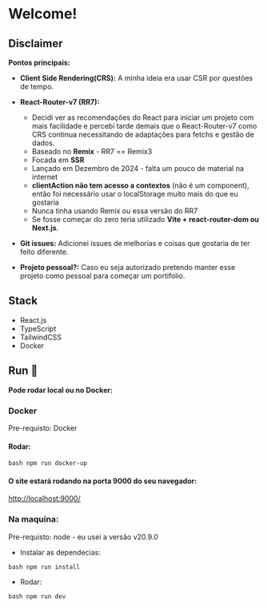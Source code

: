 # Welcome!

## Disclaimer

**Pontos principais:**

* **Client Side Rendering(CRS):** A minha ideia era usar CSR por questões de tempo.
* **React-Router-v7 (RR7):**
  * Decidi ver as recomendações do React para iniciar um projeto com mais facilidade e percebi tarde demais que o React-Router-v7 como CRS continua necessitando de adaptações para fetchs e gestão de dados.
  * Baseado no **Remix** - RR7 == Remix3
  * Focada em **SSR**
  * Lançado em Dezembro de 2024 - falta um pouco de material na internet
  * **clientAction não tem acesso a contextos** (não é um component), então foi necessário usar o localStorage muito mais do que eu gostaria
  * Nunca tinha usando Remix ou essa versão do RR7
  * Se fosse começar do zero teria utilizado **Vite + react-router-dom ou Next.js**.

    
* **Git issues:** Adicionei issues de melhorias e coisas que gostaria de ter feito diferente.
* **Projeto pessoal?:** Caso eu seja autorizado pretendo manter esse projeto como pessoal para começar um portifolio.

## Stack
- React.js
- TypeScript
- TailwindCSS
- Docker

## Run 🚀
**Pode rodar local ou no Docker:**

### Docker
 Pre-requisto: Docker
  #### Rodar:
  ```
  bash npm run docker-up
  ```
  #### O site estará rodando na porta 9000 do seu navegador:
    
  [http://localhost:9000/](http://localhost:9000/)

### Na maquina:
Pre-requisto: node - eu usei a versão v20.9.0

- Instalar as dependecias:
```
bash npm run install
```
- Rodar:
```
bash npm run dev
```
